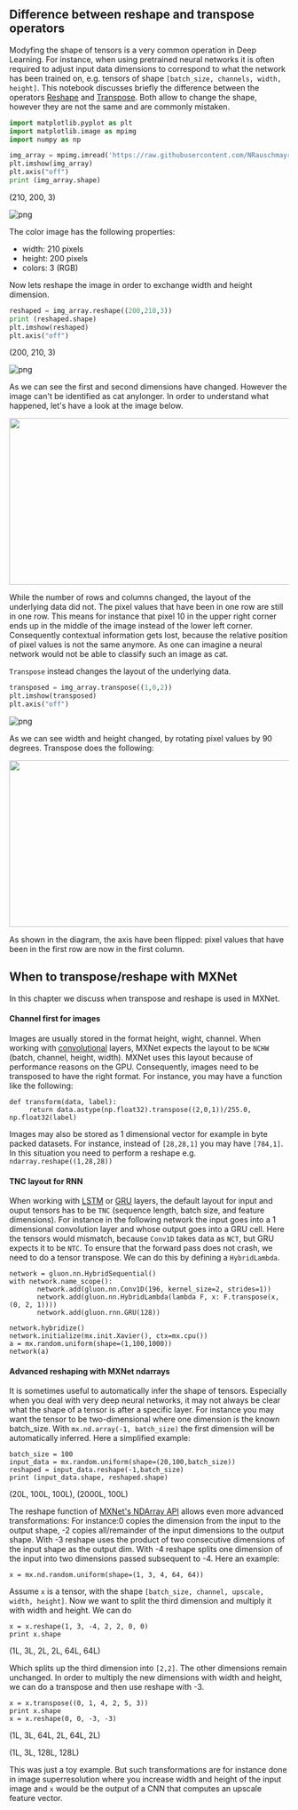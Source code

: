 
## Difference between reshape and transpose operators
Modyfing the shape of tensors is a very common operation in Deep Learning. For instance, when using pretrained neural networks it is often required to adjust input data dimensions to correspond to what the network has been trained on, e.g. tensors of shape `[batch_size, channels, width, height]`.  This notebook discusses briefly the difference between the operators [Reshape](http://mxnet.incubator.apache.org/test/api/python/ndarray.html#mxnet.ndarray.NDArray.reshape) and [Transpose](http://mxnet.incubator.apache.org/test/api/python/ndarray.html#mxnet.ndarray.transpose). Both allow to change the shape, however they are not the same and are commonly mistaken.


```python
import matplotlib.pyplot as plt
import matplotlib.image as mpimg
import numpy as np

```


```python
img_array = mpimg.imread('https://raw.githubusercontent.com/NRauschmayr/web-data/tutorial_transpose_reshape/mxnet/doc/tutorials/basic/transpose_reshape/cat.png')
plt.imshow(img_array)
plt.axis("off")
print (img_array.shape)
```

(210, 200, 3) <!--notebook-skip-line-->

![png](https://raw.githubusercontent.com/NRauschmayr/web-data/tutorial_transpose_reshape/mxnet/doc/tutorials/basic/transpose_reshape/cat.png) <!--notebook-skip-line-->


The color image has the following properties:
* width: 210 pixels
* height: 200 pixels
* colors: 3 (RGB)

Now lets reshape the image in order to exchange width and height dimension.


```python
reshaped = img_array.reshape((200,210,3))
print (reshaped.shape)
plt.imshow(reshaped)
plt.axis("off")
```
(200, 210, 3)<!--notebook-skip-line-->

![png](https://raw.githubusercontent.com/NRauschmayr/web-data/tutorial_transpose_reshape/mxnet/doc/tutorials/basic/transpose_reshape/reshaped_image.png) <!--notebook-skip-line-->


As we can see the first and second dimensions have changed. However the image can't be identified as cat anylonger. In order to understand what happened, let's have a look at the image below.

<img src="https://raw.githubusercontent.com/NRauschmayr/web-data/tutorial_transpose_reshape/mxnet/doc/tutorials/basic/transpose_reshape/reshape.png" style="width:700px;height:300px;">

While the number of rows and columns changed, the layout of the underlying data did not. The pixel values that have been in one row are still in one row. This means for instance that pixel 10 in the upper right corner ends up in the middle of the image instead of the lower left corner. Consequently contextual information gets lost, because the relative position of pixel values is not the same anymore. As one can imagine a neural network would not be able to classify such an image as cat. 

`Transpose` instead changes the layout of the underlying data.


```python
transposed = img_array.transpose((1,0,2))
plt.imshow(transposed)
plt.axis("off")
```

![png](https://raw.githubusercontent.com/NRauschmayr/web-data/tutorial_transpose_reshape/mxnet/doc/tutorials/basic/transpose_reshape/transposed_image.png) <!--notebook-skip-line-->


As we can see width and height changed, by rotating pixel values by 90 degrees. Transpose does the following:

<img src="https://raw.githubusercontent.com/NRauschmayr/web-data/tutorial_transpose_reshape/mxnet/doc/tutorials/basic/transpose_reshape/transpose.png" style="width:700px;height:300px;">

As shown in the diagram, the axis have been flipped: pixel values that have been in the first row are now in the first column.
## When to transpose/reshape with MXNet
In this chapter we discuss when transpose and reshape is used in MXNet. 
#### Channel first for images
Images are usually stored in the format height, wight, channel. When working with [convolutional](https://mxnet.incubator.apache.org/api/python/gluon/nn.html#mxnet.gluon.nn.Conv1D) layers, MXNet expects the layout to be `NCHW` (batch, channel, height, width). MXNet uses this layout because of performance reasons on the GPU. Consequently, images need to be transposed to have the right format. For instance, you may have a function like the following:
``` 
def transform(data, label): 
     return data.astype(np.float32).transpose((2,0,1))/255.0, np.float32(label)
```
Images may also be stored as 1 dimensional vector for example in byte packed datasets. For instance, instead of `[28,28,1]` you may have `[784,1]`. In this situation you need to perform a reshape e.g. `ndarray.reshape((1,28,28))`


#### TNC layout for RNN
When working with [LSTM](https://mxnet.incubator.apache.org/api/python/gluon/rnn.html#mxnet.gluon.rnn.LSTM) or [GRU](https://mxnet.incubator.apache.org/api/python/gluon/rnn.html#mxnet.gluon.rnn.GRU) layers, the default layout for input and ouput tensors has to be `TNC` (sequence length, batch size, and feature dimensions). For instance in the following network the input goes into a 1 dimensional convolution layer and whose output goes into a GRU cell. Here the tensors would mismatch, because `Conv1D` takes data as `NCT`, but GRU  expects it to be `NTC`. To ensure that the forward pass does not crash, we need to do a tensor transpose. We can do this by defining a ```HybridLambda```.
```
network = gluon.nn.HybridSequential()
with network.name_scope():
       network.add(gluon.nn.Conv1D(196, kernel_size=2, strides=1))
       network.add(gluon.nn.HybridLambda(lambda F, x: F.transpose(x, (0, 2, 1))))
       network.add(gluon.rnn.GRU(128))

network.hybridize()
network.initialize(mx.init.Xavier(), ctx=mx.cpu())
a = mx.random.uniform(shape=(1,100,1000))
network(a)
```
#### Advanced reshaping with MXNet ndarrays
It is sometimes useful to automatically infer the shape of tensors. Especially when you deal with very deep neural networks, it may not always be clear what the shape of a tensor is after a specific layer. For instance you may want the tensor to be two-dimensional where one dimension is the known batch_size. With ```mx.nd.array(-1, batch_size)``` the first dimension will be automatically inferred. Here a simplified example:
```
batch_size = 100
input_data = mx.random.uniform(shape=(20,100,batch_size))
reshaped = input_data.reshape(-1,batch_size)
print (input_data.shape, reshaped.shape) 
```
(20L, 100L, 100L), (2000L, 100L) <!--notebook-skip-line-->

The reshape function of [MXNet's NDArray API](https://mxnet.incubator.apache.org/api/python/ndarray/ndarray.html?highlight=reshape#mxnet.ndarray.NDArray.reshape) allows even more advanced transformations: For instance:0 copies the dimension from the input to the output shape,  -2 copies all/remainder of the input dimensions to the output shape. With -3 reshape uses the product of two consecutive dimensions of the input shape as the output dim.  With -4 reshape splits one dimension of the input into two dimensions passed subsequent to -4. Here an example:
```
x = mx.nd.random.uniform(shape=(1, 3, 4, 64, 64))

```
Assume ```x``` is a tensor, with the shape ```[batch_size, channel, upscale, width, height]```. Now we want to split the third dimension and multiply it with width and height. We can do 
```
x = x.reshape(1, 3, -4, 2, 2, 0, 0)
print x.shape
```

(1L, 3L, 2L, 2L, 64L, 64L) <!--notebook-skip-line-->

Which splits up the third dimension into ```[2,2]```.  The other dimensions remain unchanged. In order to multiply the new dimensions with width and height, we can do a transpose and then use reshape with -3.
```
x = x.transpose((0, 1, 4, 2, 5, 3))
print x.shape
x = x.reshape(0, 0, -3, -3)
```

(1L, 3L, 64L, 2L, 64L, 2L) <!--notebook-skip-line-->

(1L, 3L, 128L, 128L) <!--notebook-skip-line-->

This was just a toy example. But such transformations are for instance done in image superresolution where you increase width and height of the input image and ```x``` would be the output of a CNN that computes an upscale feature vector.

<!-- INSERT SOURCE DOWNLOAD BUTTONS -->
